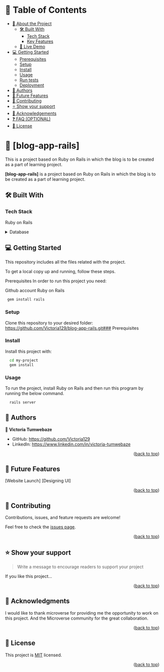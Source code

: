 # 📗 Table of Contents

- [📖 About the Project](#about-project)
  - [🛠 Built With](#built-with)
    - [Tech Stack](#tech-stack)
    - [Key Features](#key-features)
  - [🚀 Live Demo](#live-demo)
- [💻 Getting Started](#getting-started)
  - [Prerequisites](#prerequisites)
  - [Setup](#setup)
  - [Install](#install)
  - [Usage](#usage)
  - [Run tests](#run-tests)
  - [Deployment](#deployment)
- [👥 Authors](#authors)
- [🔭 Future Features](#future-features)
- [🤝 Contributing](#contributing)
- [⭐️ Show your support](#support)
- [🙏 Acknowledgements](#acknowledgements)
- [❓ FAQ (OPTIONAL)](#faq)
- [📝 License](#license)


# 📖 [blog-app-rails] <a name="about-project"></a>

This is a project based on Ruby on Rails in which the blog is to be created as a part of learning project.

**[blog-app-rails]** is a project based on Ruby on Rails in which the blog is to be created as a part of learning project.

## 🛠 Built With <a name="built-with"></a>

### Tech Stack <a name="tech-stack"></a>

Ruby on Rails

<details>
<summary>Database</summary>
  <ul>
    <li><a href="https://www.postgresql.org/">PostgreSQL</a></li>
  </ul>
</details>

## 💻 Getting Started <a name="getting-started"></a>

This repository includes all the files related with the project.


To get a local copy up and running, follow these steps.

Prerequisites
In order to run this project you need:

Github account
Ruby on Rails

```sh
 gem install rails
```

### Setup

Clone this repository to your desired folder: https://github.com/Victoria129/blog-app-rails.git### Prerequisites

### Install

Install this project with:

```sh
  cd my-project
  gem install
```

### Usage

To run the project, install Ruby on Rails and then run this program by running the below command.

```sh
  rails server
```

## 👥 Authors <a name="authors"></a>

👤 **Victoria Tumwebaze**

- GitHub: https://github.com/Victoria129
- LinkedIn: https://www.linkedin.com/in/victoria-tumwebaze

<p align="right">(<a href="#readme-top">back to top</a>)</p>

## 🔭 Future Features <a name="future-features"></a>

[Website Launch] [Designing UI]

<p align="right">(<a href="#readme-top">back to top</a>)</p>


## 🤝 Contributing <a name="contributing"></a>

Contributions, issues, and feature requests are welcome!

Feel free to check the [issues page](https://github.com/Victoria129/blog-app-rails/issues).

<p align="right">(<a href="#readme-top">back to top</a>)</p>


## ⭐️ Show your support <a name="support"></a>

> Write a message to encourage readers to support your project

If you like this project...

<p align="right">(<a href="#readme-top">back to top</a>)</p>


## 🙏 Acknowledgments <a name="acknowledgements"></a>

I would like to thank microverse for providing me the opportunity to work on this project.
And the Microverse community for the great collaboration.

<p align="right">(<a href="#readme-top">back to top</a>)</p>

## 📝 License <a name="license"></a>

This project is [MIT](./LICENSE) licensed.


<p align="right">(<a href="#readme-top">back to top</a>)</p>
